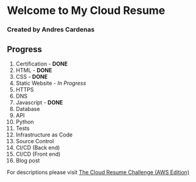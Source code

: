 # Welcome to My Cloud Resume
### Created by Andres Cardenas

## Progress
1. Certification - **DONE**
2. HTML - **DONE**
3. CSS - **DONE**
4. Static Website - _In Progress_
5. HTTPS
6. DNS
7. Javascript - **DONE**
8. Database
9. API
10. Python
11. Tests
12. Infrastructure as Code
13. Source Control
14. CI/CD (Back end)
15. CI/CD (Front end)
16. Blog post

For descriptions please visit [The Cloud Resume Challenge (AWS Edition)](https://cloudresumechallenge.dev/docs/the-challenge/aws/)